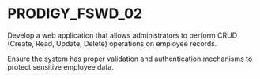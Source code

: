 # PRODIGY_FSWD_02
Develop a web application that allows
administrators to perform CRUD
(Create, Read, Update, Delete)
operations on employee records. 


Ensure the system has proper validation
and authentication mechanisms to
protect sensitive employee data.
